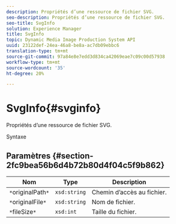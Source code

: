 ```yaml
---
description: Propriétés d’une ressource de fichier SVG.
seo-description: Propriétés d’une ressource de fichier SVG.
seo-title: SvgInfo
solution: Experience Manager
title: SvgInfo
topic: Dynamic Media Image Production System API
uuid: 23122def-24ea-46a8-be8a-ac7db09ebbc6
translation-type: tm+mt
source-git-commit: 97a84e8e7edd3d834ca42069eae7c09c00d57938
workflow-type: tm+mt
source-wordcount: '35'
ht-degree: 20%

---
```



# SvgInfo{#svginfo}

Propriétés d’une ressource de fichier SVG.

Syntaxe

## Paramètres {#section-2fc9bea56b6d4b72b80d4f04c5f9b862}

| Nom | Type | Description |
|---|---|---|
| `*`originalPath`*` | `xsd:string` | Chemin d’accès au fichier. |
| `*`originalFile`*` | `xsd:string` | Nom de fichier. |
| `*`fileSize`*` | `xsd:int` | Taille du fichier. |

